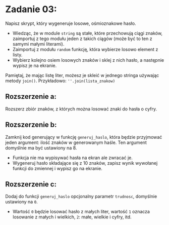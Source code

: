 # Zadanie 03:
Napisz skrypt, który wygeneruje losowe, ośmioznakowe hasło.

- Wiedząc, że w module `string` są stałe, które przechowują ciągi znaków, zaimportuj z tego modułu jeden z takich ciągów (może być to ten z samymi małymi literami).
- Zaimportuj z modułu `random` funkcję, która wybierze losowo element z listy.
- Wybierz kolejno osiem losowych znaków i sklej z nich hasło, a następnie wypisz je na ekranie.

Pamiętaj, że mając listę liter, możesz je skleić w jednego stringa używając metody `join()`. Przykładowo: `''.join(lista_znakow)`

## Rozszerzenie a:
Rozszerz zbiór znaków, z których można losować znaki do hasła o cyfry.

## Rozszerzenie b:
Zamknij kod generujący w funkcję `generuj_haslo`, która będzie przyjmować jeden argument: ilość znaków w generowanym haśle. Ten argument domyślnie ma być ustawiony na 8.
- Funkcja nie ma wypisywać hasła na ekran ale zwracać je.
- Wygeneruj hasło składające się z 10 znaków, zapisz wynik wywołanej funkcji do zmiennej i wypisz go na ekranie.

## Rozszerzenie c:
Dodaj do funkcji `generuj_haslo` opcjonalny parametr `trudnosc`, domyślnie ustawiony na `0`.
- Wartość `0` będzie losować hasło z małych liter, wartość `1` oznacza losowanie z małych i wielkich, `2`: małe, wielkie i cyfry, itd.

